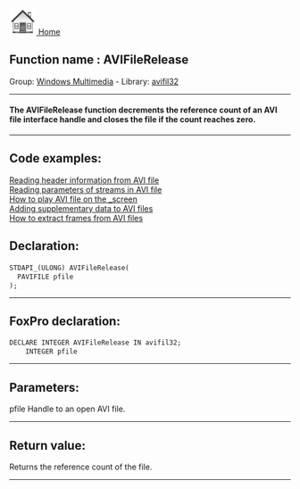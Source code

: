 [<img src="../../images/home.png"> Home ](https://github.com/VFPX/Win32API)  

## Function name : AVIFileRelease
Group: [Windows Multimedia](../../functions_group.md#Windows_Multimedia)  -  Library: [avifil32](../../Libraries.md#avifil32)  
***  


#### The AVIFileRelease function decrements the reference count of an AVI file interface handle and closes the file if the count reaches zero.
***  


## Code examples:
[Reading header information from AVI file](../../samples/sample_428.md)  
[Reading parameters of streams in AVI file](../../samples/sample_429.md)  
[How to play AVI file on the _screen](../../samples/sample_430.md)  
[Adding supplementary data to AVI files](../../samples/sample_481.md)  
[How to extract frames from AVI files](../../samples/sample_484.md)  

## Declaration:
```foxpro  
STDAPI_(ULONG) AVIFileRelease(
  PAVIFILE pfile
);  
```  
***  


## FoxPro declaration:
```foxpro  
DECLARE INTEGER AVIFileRelease IN avifil32;
	INTEGER pfile  
```  
***  


## Parameters:
pfile
Handle to an open AVI file.
  
***  


## Return value:
Returns the reference count of the file.  
***  

